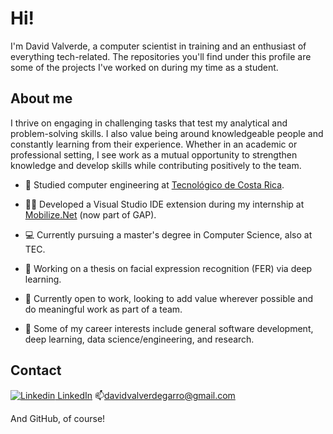 <!---
valverdegarro/valverdegarro is a ✨ special ✨ repository because its `README.md` (this file) appears on your GitHub profile.
You can click the Preview link to take a look at your changes.
--->

# Hi!

I'm David Valverde, a computer scientist in training and an enthusiast of everything tech-related. The repositories you'll find under this profile are some of the projects I've worked on during my time as a student.

## About me

I thrive on engaging in challenging tasks that test my analytical and problem-solving skills. I also value being around knowledgeable people and constantly learning from their experience. Whether in an academic or professional setting, I see work as a mutual opportunity to strengthen knowledge and develop skills while contributing positively to the team.

- 🔧 Studied computer engineering at [Tecnológico de Costa Rica](https://www.tec.ac.cr/).
  
- 👨‍💻 Developed a Visual Studio IDE extension during my internship at [Mobilize.Net](https://www.mobilize.net/) (now part of GAP).
  
- 💻 Currently pursuing a master's degree in Computer Science, also at TEC.
  
- 📜 Working on a thesis on facial expression recognition (FER) via deep learning.
  
- 💼 Currently open to work, looking to add value wherever possible and do meaningful work as part of a team.
  
- 🚀 Some of my career interests include general software development, deep learning, data science/engineering, and research.

## Contact

[![Linkedin](https://i.sstatic.net/gVE0j.png) LinkedIn](https://www.linkedin.com/in/dvalgar/)
📫davidvalverdegarro@gmail.com

And GitHub, of course!
